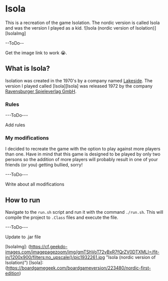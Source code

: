 # Isola
This is a recreation of the game Isolation.
The nordic version is called Isola and was the version I played as a kid.
![Isola (nordic version of Isolation)][IsolaImg]

--ToDo--

Get the image link to work :sob:.


## What is Isola?
Isolation was created in the 1970's by a company named [Lakeside][Lside].
The version I played called [Isola][Isola] was released 1972 by the company 
[Ravensburger Spieleverlag GmbH][GmbH].

### Rules
---ToDo---

Add rules

### My modifications
I decided to recreate the game with the option to play against more players than one. 
Have in mind that this game is designed to be played by only two persons so the addition of more players 
will probably result in one of your friends (or you) getting bullied, sorry!

---ToDo---

Write about all modifications

## How to run
Navigate to the ```run.sh``` script and run it with the command ```./run.sh```.
This will compile the project to ```.Class``` files and execute the file.

---ToDo---

Update to .jar file

[lside]: (https://www.lakeside.com/homels)
[GmbH]: (https://www.ravensburger.org/uk/start/index.html)
[IsolaImg]: (https://cf.geekdo-images.com/imagepagezoom/img/gmTShVoT72vBxR7fQrZV0DTXMLI=/fit-in/1200x900/filters:no_upscale()/pic1932261.jpg "Isola (nordic version of Isolation)")
[Isola]: (https://boardgamegeek.com/boardgameversion/223480/nordic-first-edition)

